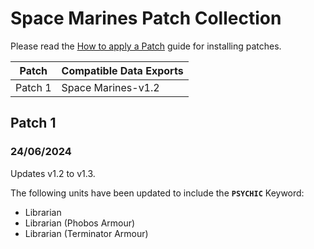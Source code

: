 # Space Marines Patch Collection
Please read the [How to apply a Patch](/PATCHES.md) guide for installing patches.

Patch | Compatible Data Exports
--- | ---
Patch 1 | Space Marines-v1.2

## Patch 1
### 24/06/2024
  Updates v1.2 to v1.3.
  
  The following units have been updated to include the **`PSYCHIC`** Keyword:
  * Librarian
  * Librarian (Phobos Armour)
  * Librarian (Terminator Armour)